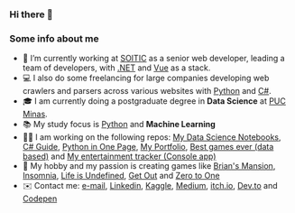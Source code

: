 ### Hi there 👋

### Some info about me

- 💼 I’m currently working at [SOITIC](https://soitic.com.br/) as a senior web developer, leading a team of developers, with [.NET](https://dotnet.microsoft.com/) and [Vue](https://vuejs.org/) as a stack.
- 💻 I also do some freelancing for large companies developing web crawlers and parsers across various websites with [Python](https://www.python.org/) and [C#](https://docs.microsoft.com/en-us/dotnet/csharp/).
- 🎓 I am currently doing a postgraduate degree in **Data Science** at [PUC Minas](https://www.pucminas.br/main/Paginas/default.aspx).
- 📚 My study focus is [Python](https://github.com/andredarcie/python-in-one-page/blob/master/python_in_one_page.ipynb) and **Machine Learning**
- 👨‍💻 I am working on the following repos: [My Data Science Notebooks](my-data-science-notebooks), [C# Guide](https://github.com/andredarcie/csharp-quick-reference-guide), [Python in One Page](https://github.com/andredarcie/python-in-one-page), [My Portfolio](https://github.com/andredarcie/andredarcie.github.io), [Best games ever (data based)](https://github.com/andredarcie/best-games-of-all-time) and [My entertainment tracker (Console app)](https://github.com/andredarcie/my-tracker)
- 🎲 My hobby and my passion is creating games like [Brian's Mansion](https://github.com/andredarcie/brians-mansion), [Insomnia](https://andredarcie.github.io/insomnia.html), [Life is Undefined](https://andredarcie.github.io/life-is-undefined/), [Get Out](https://andredarcie.github.io/get-out-game/) and [Zero to One](https://andredarcie.itch.io/zero-to-one)
- ✉️ Contact me: [e-mail](andrendarcie@gmail.com), [Linkedin](https://www.linkedin.com/in/andr%C3%A9-n-darcie-8b64817b/), [Kaggle](https://www.kaggle.com/andredarcie), [Medium](https://medium.com/@andrendarcie), [itch.io](https://andredarcie.itch.io/), [Dev.to](https://dev.to/andredarcie) and [Codepen](https://codepen.io/andredarcie)
